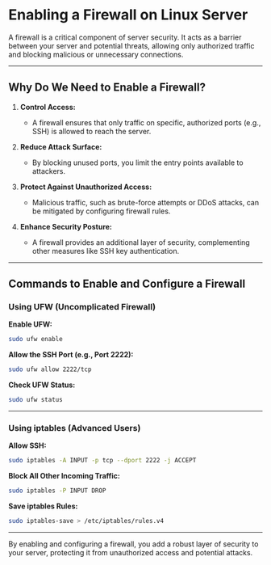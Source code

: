 # Enabling a Firewall on Linux Server

A firewall is a critical component of server security. It acts as a barrier between your server and potential threats, allowing only authorized traffic and blocking malicious or unnecessary connections.

---

## Why Do We Need to Enable a Firewall?

1. **Control Access:**
   - A firewall ensures that only traffic on specific, authorized ports (e.g., SSH) is allowed to reach the server.

2. **Reduce Attack Surface:**
   - By blocking unused ports, you limit the entry points available to attackers.

3. **Protect Against Unauthorized Access:**
   - Malicious traffic, such as brute-force attempts or DDoS attacks, can be mitigated by configuring firewall rules.

4. **Enhance Security Posture:**
   - A firewall provides an additional layer of security, complementing other measures like SSH key authentication.

---

## Commands to Enable and Configure a Firewall

### Using UFW (Uncomplicated Firewall)

**Enable UFW:**
```bash
sudo ufw enable
```

**Allow the SSH Port (e.g., Port 2222):**
```bash
sudo ufw allow 2222/tcp
```

**Check UFW Status:**
```bash
sudo ufw status
```

---

### Using iptables (Advanced Users)

**Allow SSH:**
```bash
sudo iptables -A INPUT -p tcp --dport 2222 -j ACCEPT
```

**Block All Other Incoming Traffic:**
```bash
sudo iptables -P INPUT DROP
```

**Save iptables Rules:**
```bash
sudo iptables-save > /etc/iptables/rules.v4
```

---

By enabling and configuring a firewall, you add a robust layer of security to your server, protecting it from unauthorized access and potential attacks.
